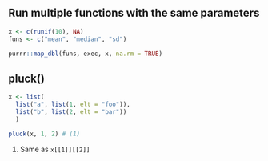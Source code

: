 ## Run multiple functions with the same parameters
```r
x <- c(runif(10), NA)
funs <- c("mean", "median", "sd")

purrr::map_dbl(funs, exec, x, na.rm = TRUE)
```


## pluck()
```r
x <- list(
  list("a", list(1, elt = "foo")),
  list("b", list(2, elt = "bar"))
  )

pluck(x, 1, 2) # (1)
```

1.  Same as `x[[1]][[2]]`